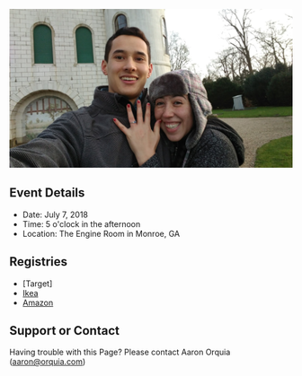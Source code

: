 ![engagement]( assets/placeholder.jpg )

## Event Details
- Date: July 7, 2018
- Time: 5 o'clock in the afternoon
- Location: The Engine Room in Monroe, GA

## Registries
- [Target]
- [Ikea](https://info.ikea-usa.com/giftregistry/en-us/registry/a2c42121-d1db-4b52-9a0e-ecb2db53733b)
- [Amazon](https://www.amazon.com/wedding/share/orquiawedding)

## Support or Contact

Having trouble with this Page? Please contact Aaron Orquia (aaron@orquia.com)
